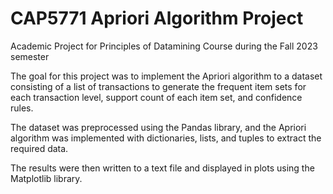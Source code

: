 # CAP5771 Apriori Algorithm Project
Academic Project for Principles of Datamining Course during the Fall 2023 semester

The goal for this project was to implement the Apriori algorithm to a dataset consisting of a list of transactions to generate the frequent item
sets for each transaction level, support count of each item set, and confidence rules.

The dataset was preprocessed using the Pandas library, and the Apriori algorithm was implemented with
dictionaries, lists, and tuples to extract the required data. 

The results were then written to a text file and
displayed in plots using the Matplotlib library. 
